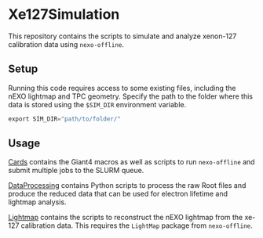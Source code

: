 # Xe127Simulation

This repository contains the scripts to simulate and analyze xenon-127 calibration data using `nexo-offline`.

## Setup

Running this code requires access to some existing files, including the nEXO lightmap and TPC geometry. Specify the path to the folder where this data is stored using the `$SIM_DIR` environment variable.

```python
export SIM_DIR="path/to/folder/"
```

## Usage

[Cards](https://github.com/clarkehardy/lm-analysis/tree/master/Cards) contains the Giant4 macros as well as scripts to run `nexo-offline` and submit multiple jobs to the SLURM queue.

[DataProcessing](https://github.com/clarkehardy/lm-analysis/tree/master/DataProcessing) contains Python scripts to process the raw Root files and produce the reduced data that can be used for electron lifetime and lightmap analysis.

[Lightmap](https://github.com/clarkehardy/lm-analysis/tree/master/Lightmap) contains the scripts to reconstruct the nEXO lightmap from the xe-127 calibration data. This requires the `LightMap` package from `nexo-offline`.
